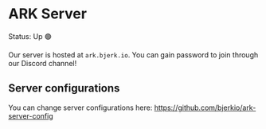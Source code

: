 # ARK Server

Status: Up 🟢

Our server is hosted at `ark.bjerk.io`. You can gain password to join through
our Discord channel!

## Server configurations

You can change server configurations here:
https://github.com/bjerkio/ark-server-config
